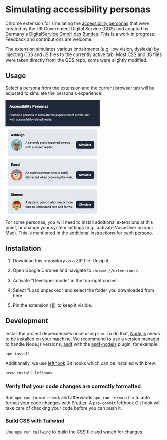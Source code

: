 # Simulating accessibility personas

Chrome extension for simulating the [accessibility personas](https://github.com/alphagov/accessibility-personas) that were created by the UK Government Digital Service (GDS) and adapted by Germany's [DigitalService GmbH des Bundes](https://digitalservice.bund.de/). This is a work in progress. Feedback and contributions are welcome.

The extension simulates various impairments (e.g, low vision, dyslexia) by injecting CSS and JS files to the currently active tab. Most CSS and JS files were taken directly from the GDS repo, some were slightly modified.

## Usage

Select a persona from the extension and the current browser tab will be adjusted to simulate the persona's experience.

<img src="images/screenshot.png" alt="Screenshot of the extension" width="300" >

For some personas, you will need to install additional extensions at this point, or change your system settings (e.g., activate VoiceOver on your Mac). This is mentioned in the additional instructions for each persona.

## Installation

1. Download this repository as a ZIP file. Unzip it.

2. Open Google Chrome and navigate to `chrome://extensions/`.

3. Activate "Developer mode" in the top-right corner.

4. Select "Load unpacked" and select the folder you downloaded from here.

5. Pin the extension (📍) to keep it visible.

## Development

Install the project dependencies once using `npm`. To do that, [Node.js](https://nodejs.org/en) needs to be installed on your machine. We recommend to use a version manager to handle Node.js versions, [asdf](https://asdf-vm.com/guide/getting-started.html) with the [asdf-nodejs](https://github.com/asdf-vm/asdf-nodejs/) plugin, for example.

```bash
npm install
```

Additionally, we use [lefthook](https://github.com/evilmartians/lefthook) Git hooks which can be installed with brew:

```sh
brew install lefthook
```

### Verify that your code changes are correctly formatted

Run `npm run format:check` and afterwards `npm run format:fix` to auto format your code changes with [Prettier](https://prettier.io/).
A `pre-commit` lefthook Git hook will take care of checking your code before you can push it.

### Build CSS with Tailwind

Use `npm run tailwind` to build the CSS file and watch for changes.
